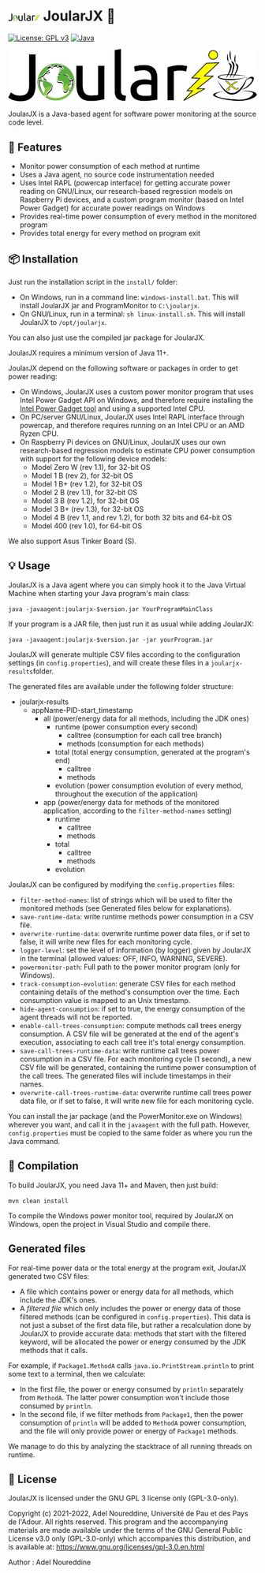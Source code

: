 # <a href="https://www.noureddine.org/research/joular/"><img src="https://raw.githubusercontent.com/joular/.github/main/profile/joular.png" alt="Joular Project" width="64" /></a> JoularJX :microscope:

[![License: GPL v3](https://img.shields.io/badge/License-GPLv3-blue)](https://www.gnu.org/licenses/gpl-3.0)
[![Java](https://img.shields.io/badge/Made%20with-Java-orange)](https://openjdk.java.net)

![JoularJX Logo](joularjx.png)

JoularJX is a Java-based agent for software power monitoring at the source code level.

## :rocket: Features

- Monitor power consumption of each method at runtime
- Uses a Java agent, no source code instrumentation needed
- Uses Intel RAPL (powercap interface) for getting accurate power reading on GNU/Linux, our research-based regression models on Raspberry Pi devices, and a custom program monitor (based on Intel Power Gadget) for accurate power readings on Windows
- Provides real-time power consumption of every method in the monitored program
- Provides total energy for every method on program exit

## :package: Installation

Just run the installation script in the ```install/``` folder:
- On Windows, run in a command line: ```windows-install.bat```. This will install JoularJX jar and ProgramMonitor to ```C:\joularjx```.
- On GNU/Linux, run in a terminal: ```sh linux-install.sh```. This will install JoularJX to ```/opt/joularjx```.

You can also just use the compiled jar package for JoularJX.

JoularJX requires a minimum version of Java 11+.

JoularJX depend on the following software or packages in order to get power reading:
- On Windows, JoularJX uses a custom power monitor program that uses Intel Power Gadget API on Windows, and therefore require installing the [Intel Power Gadget tool](https://www.intel.com/content/www/us/en/developer/articles/tool/power-gadget.html) and using a supported Intel CPU.
- On PC/server GNU/Linux, JoularJX uses Intel RAPL interface through powercap, and therefore requires running on an Intel CPU or an AMD Ryzen CPU.
- On Raspberry Pi devices on GNU/Linux, JoularJX uses our own research-based regression models to estimate CPU power consumption with support for the following device models:
  - Model Zero W (rev 1.1), for 32-bit OS
  - Model 1 B (rev 2), for 32-bit OS
  - Model 1 B+ (rev 1.2), for 32-bit OS
  - Model 2 B (rev 1.1), for 32-bit OS
  - Model 3 B (rev 1.2), for 32-bit OS
  - Model 3 B+ (rev 1.3), for 32-bit OS
  - Model 4 B (rev 1.1, and rev 1.2), for both 32 bits and 64-bit OS
  - Model 400 (rev 1.0), for 64-bit OS

We also support Asus Tinker Board (S).

## :bulb: Usage

JoularJX is a Java agent where you can simply hook it to the Java Virtual Machine when starting your Java program's main class:

```java -javaagent:joularjx-$version.jar YourProgramMainClass```

If your program is a JAR file, then just run it as usual while adding JoularJX:

```java -javaagent:joularjx-$version.jar -jar yourProgram.jar```

JoularJX will generate multiple CSV files according to the configuration settings (in ```config.properties```), and will create these files in a ```joularjx-results```folder.

The generated files are available under the following folder structure:
- joularjx-results
  - appName-PID-start_timestamp
    - all (power/energy data for all methods, including the JDK ones)
      - runtime (power consumption every second)
        - calltree (consumption for each call tree branch)
        - methods (consumption for each methods)
      - total (total energy consumption, generated at the program's end)
        - calltree
        - methods
      - evolution (power consumption evolution of every method, throughout the execution of the application)
    - app (power/energy data for methods of the monitored application, according to the ```filter-method-names``` setting)
      - runtime
        - calltree
        - methods
      - total
        - calltree
        - methods
      - evolution

JoularJX can be configured by modifying the ```config.properties``` files:
- ```filter-method-names```: list of strings which will be used to filter the monitored methods (see Generated files below for explanations).
- ```save-runtime-data```: write runtime methods power consumption in a CSV file.
- ```overwrite-runtime-data```: overwrite runtime power data files, or if set to false, it will write new files for each monitoring cycle.
- ```logger-level```: set the level of information (by logger) given by JoularJX in the terminal (allowed values: OFF, INFO, WARNING, SEVERE).
- ```powermonitor-path```: Full path to the power monitor program (only for Windows).
- ```track-consumption-evolution```: generate CSV files for each method containing details of the method's consumption over the time. Each consumption value is mapped to an Unix timestamp.
- ```hide-agent-consumption```: if set to true, the energy consumption of the agent threads will not be reported.
- ```enable-call-trees-consumption```: compute methods call trees energy consumption. A CSV file will be generated at the end of the agent's execution, associating to each call tree it's total energy consumption.
- ```save-call-trees-runtime-data```: write runtime call trees power consumption in a CSV file. For each monitoring cycle (1 second), a new CSV file will be generated, containing the runtime power consumption of the call trees. The generated files will include timestamps in their names.
- ```overwrite-call-trees-runtime-data```: overwrite runtime call trees power data file, or if set to false, it will write new file for each monitoring cycle.

You can install the jar package (and the PowerMonitor.exe on Windows) wherever you want, and call it in the ```javaagent``` with the full path.
However, ```config.properties``` must be copied to the same folder as where you run the Java command.

## :floppy_disk: Compilation

To build JoularJX, you need Java 11+ and Maven, then just build:

```mvn clean install```

To compile the Windows power monitor tool, required by JoularJX on Windows, open the project in Visual Studio and compile there.

## Generated files

For real-time power data or the total energy at the program exit, JoularJX generated two CSV files:

- A file which contains power or energy data for all methods, which include the JDK's ones.
- A *filtered file* which only includes the power or energy data of those filtered methods (can be configured in ```config.properties```). This data is not just a subset of the first data file, but rather a recalculation done by JoularJX to provide accurate data: methods that start with the filtered keyword, will be allocated the power or energy consumed by the JDK methods that it calls.

For example, if ```Package1.MethodA``` calls ```java.io.PrintStream.println``` to print some text to a terminal, then we calculate:

- In the first file, the power or energy consumed by ```println``` separately from ```MethodA```. The latter power consumption won't include those consumed by ```println```.
- In the second file, if we filter methods from ```Package1```, then the power consumption of ```println``` will be added to ```MethodA``` power consumption, and the file will only provide power or energy of ```Package1``` methods.

We manage to do this by analyzing the stacktrace of all running threads on runtime.

## :newspaper: License

JoularJX is licensed under the GNU GPL 3 license only (GPL-3.0-only).

Copyright (c) 2021-2022, Adel Noureddine, Université de Pau et des Pays de l'Adour.
All rights reserved. This program and the accompanying materials are made available under the terms of the GNU General Public License v3.0 only (GPL-3.0-only) which accompanies this distribution, and is available at: https://www.gnu.org/licenses/gpl-3.0.en.html

Author : Adel Noureddine

